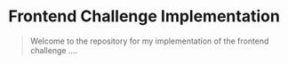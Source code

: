 # Frontend Challenge Implementation

> Welcome to the repository for my implementation of the frontend challenge ....
